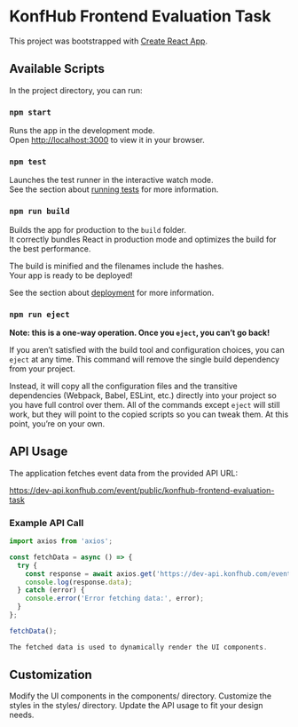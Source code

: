 # KonfHub Frontend Evaluation Task

This project was bootstrapped with [Create React App](https://github.com/facebook/create-react-app).

## Available Scripts

In the project directory, you can run:

### `npm start`

Runs the app in the development mode.  
Open [http://localhost:3000](http://localhost:3000) to view it in your browser.

### `npm test`

Launches the test runner in the interactive watch mode.  
See the section about [running tests](https://facebook.github.io/create-react-app/docs/running-tests) for more information.

### `npm run build`

Builds the app for production to the `build` folder.  
It correctly bundles React in production mode and optimizes the build for the best performance.

The build is minified and the filenames include the hashes.  
Your app is ready to be deployed!

See the section about [deployment](https://facebook.github.io/create-react-app/docs/deployment) for more information.

### `npm run eject`

**Note: this is a one-way operation. Once you `eject`, you can’t go back!**

If you aren’t satisfied with the build tool and configuration choices, you can `eject` at any time. This command will remove the single build dependency from your project.

Instead, it will copy all the configuration files and the transitive dependencies (Webpack, Babel, ESLint, etc.) directly into your project so you have full control over them. All of the commands except `eject` will still work, but they will point to the copied scripts so you can tweak them. At this point, you’re on your own.

## API Usage

The application fetches event data from the provided API URL:

https://dev-api.konfhub.com/event/public/konfhub-frontend-evaluation-task

### Example API Call

```js
import axios from 'axios';

const fetchData = async () => {
  try {
    const response = await axios.get('https://dev-api.konfhub.com/event/public/konfhub-frontend-evaluation-task');
    console.log(response.data);
  } catch (error) {
    console.error('Error fetching data:', error);
  }
};

fetchData();

The fetched data is used to dynamically render the UI components.
```

## Customization
Modify the UI components in the components/ directory.
Customize the styles in the styles/ directory.
Update the API usage to fit your design needs.


